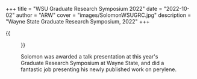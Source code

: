 +++
title = "WSU Graduate Research Symposium 2022"
date = "2022-10-02"
author = "ARW"
cover = "images/SolomonWSUGRC.jpg"
description = "Wayne State Graduate Research Symposium, 2022"
+++

{{<figure src="/images/SolomonWSUGRC.jpg" position="center" style="border-radius: 6px;" >}}

Solomon was awarded a talk presentation at this year's Graduate Research Symposium at Wayne State, and did a fantastic job presenting his newly published work on perylene. 
